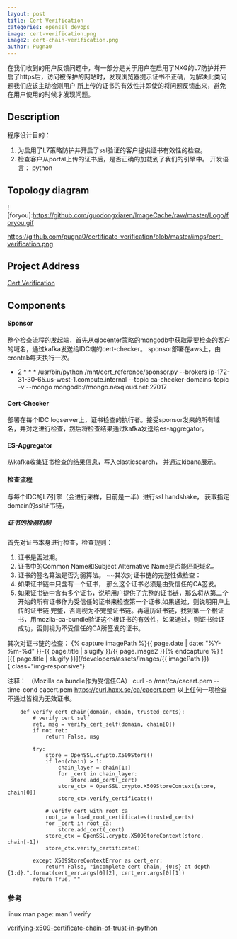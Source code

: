 ```yaml
---
layout: post
title: Cert Verification
categories: openssl devops
image: cert-verification.png
image2: cert-chain-verification.png
author: Pugna0
---
```


在我们收到的用户反馈问题中，有一部分是关于用户在启用了NXG的L7防护并开启了https后，访问被保护的网站时，发现浏览器提示证书不正确，为解决此类问题我们应该主动检测用户
所上传的证书的有效性并即使的将问题反馈出来，避免在用户使用的时候才发现问题。

## Description
程序设计目的：
1. 为启用了L7策略防护并开启了ssl验证的客户提供证书有效性的检查。
2. 检查客户从portal上传的证书后，是否正确的加载到了我们的引擎中。
开发语言：
    python

## Topology diagram
![foryou]:https://github.com/guodongxiaren/ImageCache/raw/master/Logo/foryou.gif

https://github.com/pugna0/certificate-verification/blob/master/imgs/cert-verification.png


## Project Address
[Cert Verification](https://gitlab.nexusguard.net/platform/platform-boy/tree/master/cert_reference)

## Components
#### Sponsor
整个检查流程的发起端，首先从qlocenter策略的mongodb中获取需要检查的客户的域名，通过kafka发送给IDC端的cert-checker。
sponsor部署在aws上，由crontab每天执行一次。
* 2 * * * /usr/bin/python /mnt/cert_reference/sponsor.py --brokers ip-172-31-30-65.us-west-1.compute.internal --topic ca-checker-domains-topic -v --mongo mongodb://mongo.nexqloud.net:27017

#### Cert-Checker
部署在每个IDC logserver上，证书检查的执行者。接受sponsor发来的所有域名，并对之进行检查，然后将检查结果通过kafka发送给es-aggregator。

#### ES-Aggregator
从kafka收集证书检查的结果信息，写入elasticsearch， 并通过kibana展示。

#### 检查流程
与每个IDC的L7引擎（会进行采样，目前是一半）进行ssl handshake， 获取指定domain的ssl证书链，

##### 证书的检测机制
  首先对证书本身进行检查，检查规则：
  1. 证书是否过期。
  2. 证书中的Common Name和Subject Alternative Name是否能匹配域名。
  3. 证书的签名算法是否为弱算法。
  ~~其次对证书链的完整性做检查：
  1. 如果证书链中只含有一个证书， 那么这个证书必须是由受信任的CA签发。
  2. 如果证书链中含有多个证书，说明用户提供了完整的证书链，那么将从第二个开始的所有证书作为受信任的证书来检查第一个证书,如果通过，则说明用户上传的证书链
  完整，否则视为不完整证书链。再遍历证书链，找到第一个根证书，用mozila-ca-bundle验证这个根证书的有效性，如果通过，则证书验证成功，否则视为不受信任的CA所签发的证书。

  其次对证书链的检查：
  {% capture imagePath %}{{ page.date | date: "%Y-%m-%d" }}-{{ page.title | slugify }}/{{ page.image2 }}{% endcapture %}
  ![{{ page.title | slugify }}](/developers/assets/images/{{ imagePath }}){:class="img-responsive"}

  注释： （Mozilla ca bundle作为受信任CA）
  curl -o /mnt/ca/cacert.pem --time-cond cacert.pem https://curl.haxx.se/ca/cacert.pem
  以上任何一项检查不通过皆视为无效证书。
``` python2
    def verify_cert_chain(domain, chain, trusted_certs):
        # verify cert self
        ret, msg = verify_cert_self(domain, chain[0])
        if not ret:
            return False, msg

        try:
            store = OpenSSL.crypto.X509Store()
            if len(chain) > 1:
                chain_layer = chain[1:]
                for _cert in chain_layer:
                    store.add_cert(_cert)
                store_ctx = OpenSSL.crypto.X509StoreContext(store, chain[0])
                store_ctx.verify_certificate()

            # verify cert with root ca
            root_ca = load_root_certificates(trusted_certs)
            for _cert in root_ca:
                store.add_cert(_cert)
            store_ctx = OpenSSL.crypto.X509StoreContext(store, chain[-1])
            store_ctx.verify_certificate()

        except X509StoreContextError as cert_err:
            return False, "incomplete cert chain, {0:s} at depth {1:d}.".format(cert_err.args[0][2], cert_err.args[0][1])
        return True, ""
```

### 参考
linux man page: man 1 verify

[verifying-x509-certificate-chain-of-trust-in-python](http://aviadas.com/blog/2015/06/18/verifying-x509-certificate-chain-of-trust-in-python/)
